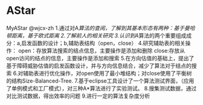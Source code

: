 # AStar
MyAStar   @wjcx-zh
1.通过对A*算法的查阅，了解到其基本形态有两种：基于曼哈顿距离，基于欧式距离
2.了解前人的相关研究
3.认识到A*算法的两个重要组成成分：a,启发函数的设计；b,辅助表结构（open，close）
4.研究辅助表的相关操作：
    open：存放算法搜索的结点信息，主要操作是添加和删除
    close:存放从open访问的结点的信息，主要操作是添加和搜索
5.在方向估值的基础上，提出了基于障碍威胁估值的启发函数设计，并与方向信息结合，减少了算法对于结点的搜索
6.对辅助表进行优化操作，对open使用了最小堆结构；对close使用了平衡树的结构Size-Balanced-Tree.
7.基于eclipse工具设计了一个算法测试界面，（应用了单例模式和工厂模式），对三种A*算法进行了实验测试。
8.搜集测试数据，通过对比测试数据，得出效率的问题
9.进行一定的算法复杂度分析
